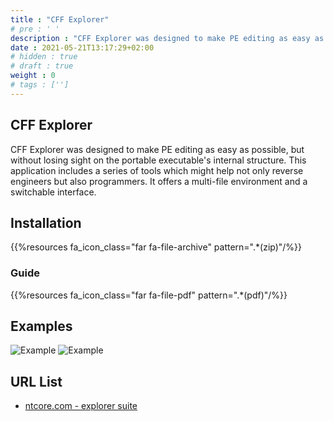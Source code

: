 ```yaml
---
title : "CFF Explorer"
# pre : ' '
description : "CFF Explorer was designed to make PE editing as easy as possible, but without losing sight on the portable executable's internal structure."
date : 2021-05-21T13:17:29+02:00
# hidden : true
# draft : true
weight : 0
# tags : ['']
---
```


## CFF Explorer

CFF Explorer was designed to make PE editing as easy as possible, but without losing sight on the portable executable's internal structure. This application includes a series of tools which might help not only reverse engineers but also programmers. It offers a multi-file environment and a switchable interface.

## Installation

{{%resources fa_icon_class="far fa-file-archive" pattern=".*(zip)"/%}}

### Guide

{{%resources fa_icon_class="far fa-file-pdf" pattern=".*(pdf)"/%}}

## Examples

![Example](images/cff1.jpg)
![Example](images/cff2.jpg)

## URL List

- [ntcore.com - explorer suite](https://ntcore.com/?page_id=388)
